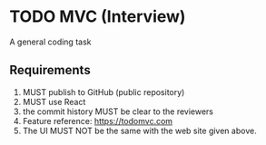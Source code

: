 # TODO MVC (Interview)

A general coding task 

## Requirements

1. MUST publish to GitHub (public repository)
2. MUST use React
3. the commit history MUST be clear to the reviewers
4. Feature reference: <https://todomvc.com>
5. The UI MUST NOT be the same with the web site given above.
